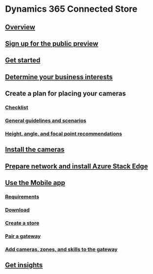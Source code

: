 # Dynamics 365 Connected Store
## [Overview](index.md)
## [Sign up for the public preview](sign-up.md)
## [Get started](get-started.md)
## [Determine your business interests](determine-business-interests.md)
## Create a plan for placing your cameras
### [Checklist](camera-placement-checklist.md)
### [General guidelines and scenarios](camera-placement-general.md)
### [Height, angle, and focal point recommendations](camera-placement-recommendations.md)
## [Install the cameras](install-cameras.md)
## [Prepare network and install Azure Stack Edge](ase-install.md)
## [Use the Mobile app](overview.md)
### [Requirements](mobile-app-requirements.md)
### [Download](mobile-app-download.md)
### [Create a store](mobile-app-create-store.md)
### [Pair a gateway](mobile-app-pair-gateway.md)
### [Add cameras, zones, and skills to the gateway](mobile-app-add-cameras.md)
## [Get insights](insights.md)
